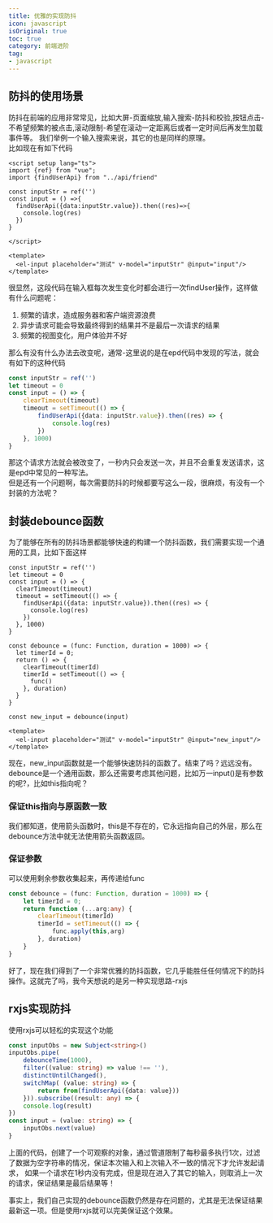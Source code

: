 ```yaml
---
title: 优雅的实现防抖
icon: javascript
isOriginal: true
toc: true
category: 前端进阶
tag:
- javascript 
---
```


## 防抖的使用场景
防抖在前端的应用非常常见，比如大屏-页面缩放,输入搜索-防抖和校验,按钮点击-不希望频繁的被点击,滚动限制-希望在滚动一定距离后或者一定时间后再发生加载事件等。
我们举例一个输入搜索来说，其它的也是同样的原理。  
比如现在有如下代码
```vue
<script setup lang="ts">
import {ref} from "vue";
import {findUserApi} from "../api/friend"

const inputStr = ref('')
const input = () =>{
  findUserApi({data:inputStr.value}).then((res)=>{
    console.log(res)
  })
}

</script>

<template>
  <el-input placeholder="测试" v-model="inputStr" @input="input"/>
</template>
```
很显然，这段代码在输入框每次发生变化时都会进行一次findUser操作，这样做有什么问题呢：
1. 频繁的请求，造成服务器和客户端资源浪费
2. 异步请求可能会导致最终得到的结果并不是最后一次请求的结果
3. 频繁的视图变化，用户体验并不好

那么有没有什么办法去改变呢，通常-这里说的是在epd代码中发现的写法，就会有如下的这种代码
```typescript
const inputStr = ref('')
let timeout = 0
const input = () => {
    clearTimeout(timeout)
    timeout = setTimeout(() => {
        findUserApi({data: inputStr.value}).then((res) => {
            console.log(res)
        })
    }, 1000)
}
```
那这个请求方法就会被改变了，一秒内只会发送一次，并且不会重复发送请求，这是epd中常见的一种写法。  
但是还有一个问题啊，每次需要防抖的时候都要写这么一段，很麻烦，有没有一个封装的方法呢？

## 封装debounce函数
为了能够在所有的防抖场景都能够快速的构建一个防抖函数，我们需要实现一个通用的工具，比如下面这样
```vue
const inputStr = ref('')
let timeout = 0
const input = () => {
  clearTimeout(timeout)
  timeout = setTimeout(() => {
    findUserApi({data: inputStr.value}).then((res) => {
      console.log(res)
    })
  }, 1000)
}

const debounce = (func: Function, duration = 1000) => {
  let timerId = 0;
  return () => {
    clearTimeout(timerId)
    timerId = setTimeout(() => {
      func()
    }, duration)
  }
}

const new_input = debounce(input)

<template>
  <el-input placeholder="测试" v-model="inputStr" @input="new_input"/>
</template>
```
现在，new_input函数就是一个能够快速防抖的函数了。结束了吗？远远没有。  
debounce是一个通用函数，那么还需要考虑其他问题，比如万一input()是有参数的呢?，比如this指向呢？
### 保证this指向与原函数一致
我们都知道，使用箭头函数时，this是不存在的，它永远指向自己的外层，那么在debounce方法中就无法使用箭头函数返回。
### 保证参数
可以使用剩余参数收集起来，再传递给func
```typescript
const debounce = (func: Function, duration = 1000) => {
    let timerId = 0;
    return function (...arg:any) {
        clearTimeout(timerId)
        timerId = setTimeout(() => {
            func.apply(this,arg)
        }, duration)
    }
}
```
好了，现在我们得到了一个非常优雅的防抖函数，它几乎能胜任任何情况下的防抖操作。这就完了吗，我今天想说的是另一种实现思路-rxjs

## rxjs实现防抖
使用rxjs可以轻松的实现这个功能
```typescript
const inputObs = new Subject<string>()
inputObs.pipe(
    debounceTime(1000),
    filter((value: string) => value !== ''),
    distinctUntilChanged(),
    switchMap( (value: string) => {
        return from(findUserApi({data: value}))
    })).subscribe((result: any) => {
    console.log(result)
})
const input = (value: string) => {
    inputObs.next(value)
}
```
上面的代码，创建了一个可观察的对象，通过管道限制了每秒最多执行1次，过滤了数据为空字符串的情况，保证本次输入和上次输入不一致的情况下才允许发起请求，
如果一个请求在1秒内没有完成，但是现在进入了其它的输入，则取消上一次的请求，保证结果是最后结果等！

事实上，我们自己实现的debounce函数仍然是存在问题的，尤其是无法保证结果最新这一项。但是使用rxjs就可以完美保证这个效果。